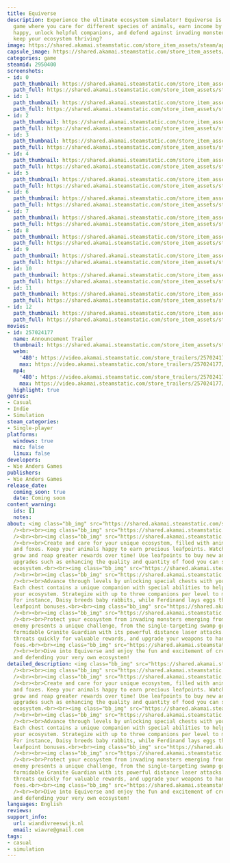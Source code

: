 ```yaml
---
title: Equiverse
description: Experience the ultimate ecosystem simulator! Equiverse is a hectic simulation
  game where you care for different species of animals, earn income by keeping them
  happy, unlock helpful companions, and defend against invading monsters. Can you
  keep your ecosystem thriving?
image: https://shared.akamai.steamstatic.com/store_item_assets/steam/apps/2950400/header.jpg?t=1725716889
capsule_image: https://shared.akamai.steamstatic.com/store_item_assets/steam/apps/2950400/capsule_231x87.jpg?t=1725716889
categories: game
steamid: 2950400
screenshots:
- id: 0
  path_thumbnail: https://shared.akamai.steamstatic.com/store_item_assets/steam/apps/2950400/ss_c193817648a2d10759fce2426d2b2ac6b0682899.600x338.jpg?t=1725716889
  path_full: https://shared.akamai.steamstatic.com/store_item_assets/steam/apps/2950400/ss_c193817648a2d10759fce2426d2b2ac6b0682899.1920x1080.jpg?t=1725716889
- id: 1
  path_thumbnail: https://shared.akamai.steamstatic.com/store_item_assets/steam/apps/2950400/ss_d4f32ca7424c7f97f4ef4bd2a71193355c2a0dc1.600x338.jpg?t=1725716889
  path_full: https://shared.akamai.steamstatic.com/store_item_assets/steam/apps/2950400/ss_d4f32ca7424c7f97f4ef4bd2a71193355c2a0dc1.1920x1080.jpg?t=1725716889
- id: 2
  path_thumbnail: https://shared.akamai.steamstatic.com/store_item_assets/steam/apps/2950400/ss_6d8746c68aff152364c31dd45ea383be73e2e705.600x338.jpg?t=1725716889
  path_full: https://shared.akamai.steamstatic.com/store_item_assets/steam/apps/2950400/ss_6d8746c68aff152364c31dd45ea383be73e2e705.1920x1080.jpg?t=1725716889
- id: 3
  path_thumbnail: https://shared.akamai.steamstatic.com/store_item_assets/steam/apps/2950400/ss_72f4c17d76888e936c2dc6142f4fdbb6c530bc46.600x338.jpg?t=1725716889
  path_full: https://shared.akamai.steamstatic.com/store_item_assets/steam/apps/2950400/ss_72f4c17d76888e936c2dc6142f4fdbb6c530bc46.1920x1080.jpg?t=1725716889
- id: 4
  path_thumbnail: https://shared.akamai.steamstatic.com/store_item_assets/steam/apps/2950400/ss_829f28928ac9e78792fe2898e6bd5ddbb8658ef2.600x338.jpg?t=1725716889
  path_full: https://shared.akamai.steamstatic.com/store_item_assets/steam/apps/2950400/ss_829f28928ac9e78792fe2898e6bd5ddbb8658ef2.1920x1080.jpg?t=1725716889
- id: 5
  path_thumbnail: https://shared.akamai.steamstatic.com/store_item_assets/steam/apps/2950400/ss_64408be42fa2cac68e1b37b49f46ac7d6a1ff317.600x338.jpg?t=1725716889
  path_full: https://shared.akamai.steamstatic.com/store_item_assets/steam/apps/2950400/ss_64408be42fa2cac68e1b37b49f46ac7d6a1ff317.1920x1080.jpg?t=1725716889
- id: 6
  path_thumbnail: https://shared.akamai.steamstatic.com/store_item_assets/steam/apps/2950400/ss_fa390d810ca7cacd64106b862bbfe6448e711887.600x338.jpg?t=1725716889
  path_full: https://shared.akamai.steamstatic.com/store_item_assets/steam/apps/2950400/ss_fa390d810ca7cacd64106b862bbfe6448e711887.1920x1080.jpg?t=1725716889
- id: 7
  path_thumbnail: https://shared.akamai.steamstatic.com/store_item_assets/steam/apps/2950400/ss_e3403fa04da9836757f163ace533f4ee363d80d9.600x338.jpg?t=1725716889
  path_full: https://shared.akamai.steamstatic.com/store_item_assets/steam/apps/2950400/ss_e3403fa04da9836757f163ace533f4ee363d80d9.1920x1080.jpg?t=1725716889
- id: 8
  path_thumbnail: https://shared.akamai.steamstatic.com/store_item_assets/steam/apps/2950400/ss_353a1fe3afff0035996ff7d7122fa550aa39d22e.600x338.jpg?t=1725716889
  path_full: https://shared.akamai.steamstatic.com/store_item_assets/steam/apps/2950400/ss_353a1fe3afff0035996ff7d7122fa550aa39d22e.1920x1080.jpg?t=1725716889
- id: 9
  path_thumbnail: https://shared.akamai.steamstatic.com/store_item_assets/steam/apps/2950400/ss_3bc3618d50c905eaf68bd8c07aab774b498c8c9e.600x338.jpg?t=1725716889
  path_full: https://shared.akamai.steamstatic.com/store_item_assets/steam/apps/2950400/ss_3bc3618d50c905eaf68bd8c07aab774b498c8c9e.1920x1080.jpg?t=1725716889
- id: 10
  path_thumbnail: https://shared.akamai.steamstatic.com/store_item_assets/steam/apps/2950400/ss_f3df6a1fad2e8939131c1db5f42bec166310a49d.600x338.jpg?t=1725716889
  path_full: https://shared.akamai.steamstatic.com/store_item_assets/steam/apps/2950400/ss_f3df6a1fad2e8939131c1db5f42bec166310a49d.1920x1080.jpg?t=1725716889
- id: 11
  path_thumbnail: https://shared.akamai.steamstatic.com/store_item_assets/steam/apps/2950400/ss_3f9b27677269a24b268ce94d6456a315427ea5c4.600x338.jpg?t=1725716889
  path_full: https://shared.akamai.steamstatic.com/store_item_assets/steam/apps/2950400/ss_3f9b27677269a24b268ce94d6456a315427ea5c4.1920x1080.jpg?t=1725716889
- id: 12
  path_thumbnail: https://shared.akamai.steamstatic.com/store_item_assets/steam/apps/2950400/ss_38082a79e31962cb892fa37d1abf40a4206a58f7.600x338.jpg?t=1725716889
  path_full: https://shared.akamai.steamstatic.com/store_item_assets/steam/apps/2950400/ss_38082a79e31962cb892fa37d1abf40a4206a58f7.1920x1080.jpg?t=1725716889
movies:
- id: 257024177
  name: Announcement Trailer
  thumbnail: https://shared.akamai.steamstatic.com/store_item_assets/steam/apps/257024177/movie.293x165.jpg?t=1722535930
  webm:
    '480': https://video.akamai.steamstatic.com/store_trailers/257024177/movie480_vp9.webm?t=1722535930
    max: https://video.akamai.steamstatic.com/store_trailers/257024177/movie_max_vp9.webm?t=1722535930
  mp4:
    '480': https://video.akamai.steamstatic.com/store_trailers/257024177/movie480.mp4?t=1722535930
    max: https://video.akamai.steamstatic.com/store_trailers/257024177/movie_max.mp4?t=1722535930
  highlight: true
genres:
- Casual
- Indie
- Simulation
steam_categories:
- Single-player
platforms:
  windows: true
  mac: false
  linux: false
developers:
- Wie Anders Games
publishers:
- Wie Anders Games
release_date:
  coming_soon: true
  date: Coming soon
content_warning:
  ids: []
  notes:
about: <img class="bb_img" src="https://shared.akamai.steamstatic.com/store_item_assets/steam/apps/2950400/extras/SteamHeader3.png?t=1725716889"
  /><br><br><img class="bb_img" src="https://shared.akamai.steamstatic.com/store_item_assets/steam/apps/2950400/extras/download.gif?t=1725716889"
  /><br><br><img class="bb_img" src="https://shared.akamai.steamstatic.com/store_item_assets/steam/apps/2950400/extras/Steamheader0.png?t=1725716889"
  /><br><br>Create and care for your unique ecosystem, filled with animals like rabbits
  and foxes. Keep your animals happy to earn precious leafpoints. Watch your rabbits
  grow and reap greater rewards over time! Use leafpoints to buy new animals and aquire
  upgrades such as enhancing the quality and quantity of food you can spawn in your
  ecosystem.<br><br><img class="bb_img" src="https://shared.akamai.steamstatic.com/store_item_assets/steam/apps/2950400/extras/61b15100a8388919f9f6acd8a0357f5d2-ezgif.com-video-to-gif-converter.gif?t=1725716889"
  /><br><br><img class="bb_img" src="https://shared.akamai.steamstatic.com/store_item_assets/steam/apps/2950400/extras/SteamHeader1.png?t=1725716889"
  /><br><br>Advance through levels by unlocking special chests with your leafpoints.
  Each chest contains a unique companion with special abilities to help you maintain
  your ecosystem. Strategize with up to three companions per level to maximize efficiency.
  For instance, Daisy breeds baby rabbits, while Ferdinand lays eggs that yield hefty
  leafpoint bonuses.<br><br><img class="bb_img" src="https://shared.akamai.steamstatic.com/store_item_assets/steam/apps/2950400/extras/ezgif-3-22eee66be5.gif?t=1725716889"
  /><br><br><img class="bb_img" src="https://shared.akamai.steamstatic.com/store_item_assets/steam/apps/2950400/extras/SteamHeader2.png?t=1725716889"
  /><br><br>Protect your ecosystem from invading monsters emerging from portals. Each
  enemy presents a unique challenge, from the single-targeting swamp golem to the
  formidable Granite Guardian with its powerful distance laser attacks. Defeat these
  threats quickly for valuable rewards, and upgrade your weapons to handle tougher
  foes.<br><br><img class="bb_img" src="https://shared.akamai.steamstatic.com/store_item_assets/steam/apps/2950400/extras/ezgif-3-f65fea35a0.gif?t=1725716889"
  /><br><br>Dive into Equiverse and enjoy the fun and excitement of creating, nurturing,
  and defending your very own ecosystem!
detailed_description: <img class="bb_img" src="https://shared.akamai.steamstatic.com/store_item_assets/steam/apps/2950400/extras/SteamHeader3.png?t=1725716889"
  /><br><br><img class="bb_img" src="https://shared.akamai.steamstatic.com/store_item_assets/steam/apps/2950400/extras/download.gif?t=1725716889"
  /><br><br><img class="bb_img" src="https://shared.akamai.steamstatic.com/store_item_assets/steam/apps/2950400/extras/Steamheader0.png?t=1725716889"
  /><br><br>Create and care for your unique ecosystem, filled with animals like rabbits
  and foxes. Keep your animals happy to earn precious leafpoints. Watch your rabbits
  grow and reap greater rewards over time! Use leafpoints to buy new animals and aquire
  upgrades such as enhancing the quality and quantity of food you can spawn in your
  ecosystem.<br><br><img class="bb_img" src="https://shared.akamai.steamstatic.com/store_item_assets/steam/apps/2950400/extras/61b15100a8388919f9f6acd8a0357f5d2-ezgif.com-video-to-gif-converter.gif?t=1725716889"
  /><br><br><img class="bb_img" src="https://shared.akamai.steamstatic.com/store_item_assets/steam/apps/2950400/extras/SteamHeader1.png?t=1725716889"
  /><br><br>Advance through levels by unlocking special chests with your leafpoints.
  Each chest contains a unique companion with special abilities to help you maintain
  your ecosystem. Strategize with up to three companions per level to maximize efficiency.
  For instance, Daisy breeds baby rabbits, while Ferdinand lays eggs that yield hefty
  leafpoint bonuses.<br><br><img class="bb_img" src="https://shared.akamai.steamstatic.com/store_item_assets/steam/apps/2950400/extras/ezgif-3-22eee66be5.gif?t=1725716889"
  /><br><br><img class="bb_img" src="https://shared.akamai.steamstatic.com/store_item_assets/steam/apps/2950400/extras/SteamHeader2.png?t=1725716889"
  /><br><br>Protect your ecosystem from invading monsters emerging from portals. Each
  enemy presents a unique challenge, from the single-targeting swamp golem to the
  formidable Granite Guardian with its powerful distance laser attacks. Defeat these
  threats quickly for valuable rewards, and upgrade your weapons to handle tougher
  foes.<br><br><img class="bb_img" src="https://shared.akamai.steamstatic.com/store_item_assets/steam/apps/2950400/extras/ezgif-3-f65fea35a0.gif?t=1725716889"
  /><br><br>Dive into Equiverse and enjoy the fun and excitement of creating, nurturing,
  and defending your very own ecosystem!
languages: English
reviews:
support_info:
  url: wiandivreeswijk.nl
  email: wiavre@gmail.com
tags:
- casual
- simulation
---
```

